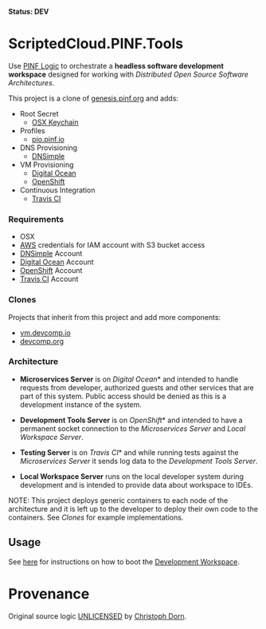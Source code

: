 **Status: DEV**

ScriptedCloud.PINF.Tools
========================

Use [PINF Logic](https://github.com/pinf-logic/pinf.logic) to orchestrate a **headless software development workspace** designed for working with *Distributed Open Source Software Architectures*.

This project is a clone of [genesis.pinf.org](https://github.com/pinf/genesis.pinf.org) and adds:

  * Root Secret
    * [OSX Keychain](https://github.com/pinf-io/io.pinf.pio.profile)
  * Profiles
    * [pio.pinf.io](https://github.com/pinf-io/io.pinf.pio.profile)
  * DNS Provisioning
    * [DNSimple](https://github.com/pinf-to/pinf-to-dnsimple)
  * VM Provisioning
    * [Digital Ocean](https://github.com/pinf-to/pinf-to-digitalocean)
    * [OpenShift](https://github.com/pinf-to/pinf-to-openshift)
  * Continuous Integration
    * [Travis CI](https://github.com/pinf-to/pinf-to-travis-ci)

### Requirements

  * OSX
  * [AWS](http://aws.amazon.com) credentials for IAM account with S3 bucket access
  * [DNSimple](http://dnsimple.com) Account
  * [Digital Ocean](http://digitalocean.com) Account
  * [OpenShift](http://openshift.com) Account
  * [Travis CI](http://travis-ci.org) Account

### Clones

Projects that inherit from this project and add more components:

  * [vm.devcomp.io](https://github.com/devcomp-io/io.devcomp.vm)
  * [devcomp.org](https://github.com/devcomp/devcomp.org)

### Architecture

  * **Microservices Server** is on *Digital Ocean** and intended to handle requests from developer, authorized guests and other services that are part of this system. Public access should be denied as this is a development instance of the system.

  * **Development Tools Server** is on *OpenShift** and intended to have a permanent socket connection to the *Microservices Server* and *Local Workspace Server*.

  * **Testing Server** is on *Travis CI** and while running tests against the *Microservices Server* it sends log data to the *Development Tools Server*.

  * **Local Workspace Server** runs on the local developer system during development and is intended to provide data about workspace to IDEs.

NOTE: This project deploys generic containers to each node of the architecture and it is left up to the developer to deploy their own code to the containers. See *Clones* for example implementations.


Usage
-----

See [here](https://github.com/pinf/genesis.pinf.org/blob/master/.pgs/vortex/WORKSPACE.md) for instructions on how to boot the [Development Workspace](http://devcomp.org).


Provenance
==========

Original source logic [UNLICENSED](http://unlicense.org/) by [Christoph Dorn](http://christophdorn.com).
